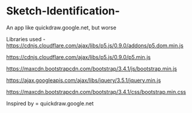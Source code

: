 # Sketch-Identification-
An app like quickdraw.google.net, but worse


Libraries used - 
https://cdnjs.cloudflare.com/ajax/libs/p5.js/0.9.0/addons/p5.dom.min.js

https://cdnjs.cloudflare.com/ajax/libs/p5.js/0.9.0/p5.min.js

https://maxcdn.bootstrapcdn.com/bootstrap/3.4.1/js/bootstrap.min.js

https://ajax.googleapis.com/ajax/libs/jquery/3.5.1/jquery.min.js

https://maxcdn.bootstrapcdn.com/bootstrap/3.4.1/css/bootstrap.min.css


Inspired by = quickdraw.google.net

